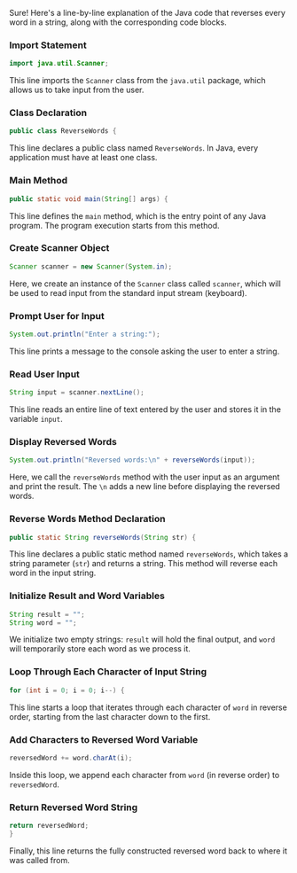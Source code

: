 Sure! Here's a line-by-line explanation of the Java code that reverses every word in a string, along with the corresponding code blocks.

### Import Statement
```java
import java.util.Scanner;
```
This line imports the `Scanner` class from the `java.util` package, which allows us to take input from the user.

### Class Declaration
```java
public class ReverseWords {
```
This line declares a public class named `ReverseWords`. In Java, every application must have at least one class.

### Main Method
```java
public static void main(String[] args) {
```
This line defines the `main` method, which is the entry point of any Java program. The program execution starts from this method.

### Create Scanner Object
```java
Scanner scanner = new Scanner(System.in);
```
Here, we create an instance of the `Scanner` class called `scanner`, which will be used to read input from the standard input stream (keyboard).

### Prompt User for Input
```java
System.out.println("Enter a string:");
```
This line prints a message to the console asking the user to enter a string.

### Read User Input
```java
String input = scanner.nextLine();
```
This line reads an entire line of text entered by the user and stores it in the variable `input`.

### Display Reversed Words
```java
System.out.println("Reversed words:\n" + reverseWords(input));
```
Here, we call the `reverseWords` method with the user input as an argument and print the result. The `\n` adds a new line before displaying the reversed words.

### Reverse Words Method Declaration
```java
public static String reverseWords(String str) {
```
This line declares a public static method named `reverseWords`, which takes a string parameter (`str`) and returns a string. This method will reverse each word in the input string.

### Initialize Result and Word Variables
```java
String result = "";
String word = "";
```
We initialize two empty strings: `result` will hold the final output, and `word` will temporarily store each word as we process it.

### Loop Through Each Character of Input String
```java
for (int i = 0; i = 0; i--) {
```
This line starts a loop that iterates through each character of `word` in reverse order, starting from the last character down to the first.

### Add Characters to Reversed Word Variable
```java
reversedWord += word.charAt(i);
```
Inside this loop, we append each character from `word` (in reverse order) to `reversedWord`.

### Return Reversed Word String
```java
return reversedWord;
}
```
Finally, this line returns the fully constructed reversed word back to where it was called from. 

